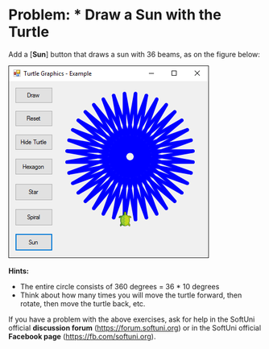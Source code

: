 # Problem: \* Draw a Sun with the Turtle

Add a \[**Sun**\] button that draws a sun with 36 beams, as on the figure below:

![](/assets/chapter-5-images/13.Turtle-graphics-16.png)

**Hints:**

* The entire circle consists of 360 degrees = 36 \* 10 degrees
* Think about  how many times you will move the turtle forward, then rotate, then move the turtle back, etc.

If you have a problem with the above exercises, ask for help in the SoftUni official **discussion forum** (https://forum.softuni.org) or in the SoftUni official **Facebook page** (https://fb.com/softuni.org).
